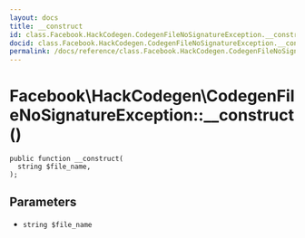 ```yaml
---
layout: docs
title: __construct
id: class.Facebook.HackCodegen.CodegenFileNoSignatureException.__construct
docid: class.Facebook.HackCodegen.CodegenFileNoSignatureException.__construct
permalink: /docs/reference/class.Facebook.HackCodegen.CodegenFileNoSignatureException.__construct.md
---
```

# Facebook\\HackCodegen\\CodegenFileNoSignatureException::__construct()




``` Hack
public function __construct(
  string $file_name,
);
```




## Parameters




+ ` string $file_name `
